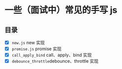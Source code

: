# 一些（面试中）常见的手写 js

## 目录

- [x] `new.js` new 实现
- [x] `promise.js` promise 实现
- [x] `call_apply_bind` call、apply、bind 实现
- [x] `debounce_throttle`debounce、throttle 实现
